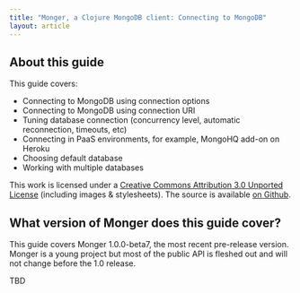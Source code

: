 ```yaml
---
title: "Monger, a Clojure MongoDB client: Connecting to MongoDB"
layout: article
---
```


## About this guide

This guide covers:

 * Connecting to MongoDB using connection options
 * Connecting to MongoDB using connection URI
 * Tuning database connection (concurrency level, automatic reconnection, timeouts, etc)
 * Connecting in PaaS environments, for example, MongoHQ add-on on Heroku
 * Choosing default database
 * Working with multiple databases

This work is licensed under a <a rel="license" href="http://creativecommons.org/licenses/by/3.0/">Creative Commons Attribution 3.0 Unported License</a> (including images & stylesheets). The source is available [on Github](https://github.com/clojurewerkz/monger.docs).


## What version of Monger does this guide cover?

This guide covers Monger 1.0.0-beta7, the most recent pre-release version. Monger is a young project but most of the public API
is fleshed out and will not change before the 1.0 release.


TBD
